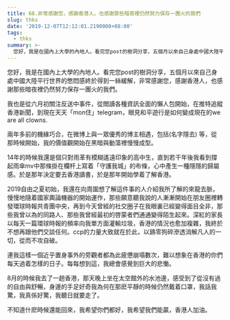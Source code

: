 ```yaml
---
title: 68.非常感謝您，感謝香港人，也感謝那些暗夜裡仍然努力保存一團火的我們
slug: thks
date: '2019-12-07T12:12:01.2190000+08:00'
tags:
  - thks
summary: >-
  您好，我是在國內上大學的內地人。看完您post的樹洞分享，五個月以來自己身處中國大陸平行世界的憋悶感終於得到一絲緩解，非常感謝您，感謝香港人，也感謝那些暗夜裡仍然努力保存一團火的我們。
---
```

您好，我是在國內上大學的內地人。看完您post的樹洞分享，五個月以來自己身處中國大陸平行世界的憋悶感終於得到一絲緩解，非常感謝您，感謝香港人，也感謝那些暗夜裡仍然努力保存一團火的我們。



我也是從六月初關注反送中事件，從閲讀各種資訊全面的懶人包開始，在推特追縱香港新聞，到現在天天「mon住」telegram，眼見和平遊行是如何變成現在的we are all clowns.



兩年多前的機緣巧合，在微博上與一眾優秀的博主相遇，包括(名字隱去) 等，從那時候開始，我的價值觀開始在黑暗與動蕩裡慢慢成型。



14年的時候我還是個只對雨革有模糊遙遠印象的高中生，直到若干年後我看到撐起雨傘mv中那條掛在欄杆上寫着「守護我城」的布條，心中產生一種隱隱的歸屬感。於是那年決定要去香港讀書，於是那年開始學着了解香港。



2019自由之夏初始，我還在向周圍想了解這件事的人介紹我所了解的來龍去脈，慢慢地隨着國家輿論機器的開始運作，那些願意聽我說的人漸漸開始在朋友圈裡轉發環球時報共青團中央，再到今天曾經的社交圈子在我眼裏已經變得面目全非，那些我曾以為的同路人、那些我曾經最初的啓蒙者們通通變得陌生起來。深紅的家長以每天一篇環球時報的頻率向我單方面灌輸垃圾，香港的情況也愈加複雜，我終於不想再跟他們交談任何。ccp的力量大致就在於此，以鷄零狗碎滲透消解凡人的一切，從而不攻自破。



連我這樣一個近乎置身事外的旁觀者都為此疲憊崩塌數次，難以想象在香港的你們每天過着怎樣的日子。每每想到這，我總會感覺到巨大的悲慟。



8月的時候我去了一趟香港，那天晚上坐在太空館外的水池邊，感受到了從沒有過的自由與舒暢，身邊的手足好奇我為何在那麽平靜的時候仍然戴着口罩，我話我驚，我真係好驚，我聽日就要走了。



不知道什麽時候還能回來，我希望你們都好，我希望我們能贏，香港人加油。
